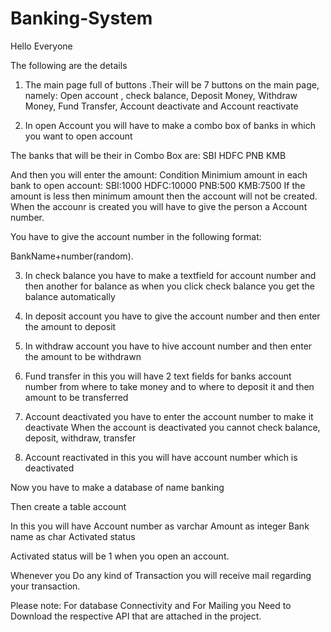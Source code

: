 # Banking-System

Hello Everyone

The following are the details
1. The main page full of buttons .Their will be 7 buttons on the main page, namely: Open account ,  check balance, Deposit Money, Withdraw Money, Fund Transfer, Account deactivate and Account reactivate 

2. In open Account you will have  to make a combo box of banks in which you want to open account

The banks that will be their in Combo Box are:
SBI
HDFC
PNB
KMB

And then you will enter the amount:
Condition
Minimium amount in each bank to open account:
SBI:1000
HDFC:10000
PNB:500
KMB:7500
If the amount is less then minimum amount then the account will not be created.
When the accounr is created you will have to give the person a Account number.

You have to give the account number in the following format:

BankName+number(random).

3. In check balance you have to make a textfield for account number and then another for balance as when you click check balance you get the balance automatically

4. In deposit account you have to give the account number and then enter the amount to deposit

5. In withdraw account you have to hive account number and then enter the amount to be withdrawn

6. Fund transfer in this you will have 2 text fields for banks account number from where to take money and to where to deposit it and then amount to be transferred

7. Account deactivated you have to enter the account number to make it deactivate
When the account is deactivated you cannot check balance, deposit, withdraw, transfer

7. Account reactivated in this you will have account number which is deactivated



Now you have to make a database of name banking

Then create a table account

In this you will have
 Account number as varchar
Amount as integer
Bank name as char
Activated status


Activated status will be 1 when you open an account.

Whenever you Do any kind of Transaction you will receive mail regarding your transaction.

Please note: For database Connectivity and For Mailing you Need to Download the respective API that are attached in the project.
